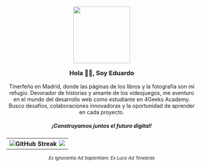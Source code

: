 <h3 align="center">
<img  src="https://i.giphy.com/media/CrFLL3CnRpw5ddlBMm/giphy.webp"  width="150" />


 Hola 🧟‍♂️, Soy Eduardo</h3>


<div align='center'>
<p  align="center" style="max-width: 330 px">Tinerfeño en Madrid, donde las páginas de los libros y la fotografía son mi refugio. Devorador de historias y amante de los videojuegos, me aventuro en el mundo del desarrollo web como estudiante en 4Geeks Academy.
Busco desafíos, colaboraciones innovadoras y la oportunidad de aprender en cada proyecto.</p>

<h5  align="center">¡Construyamos juntos el futuro digital!</h5>
</div>



<table align='center'>
<tr>
<th align='center'>
<img align="left" src="https://github-readme-streak-stats.herokuapp.com?user=EduardoHernandezGuzman&theme=transparent&hide_border=true&locale=es&date_format=j%20M%5B%20Y%5D&card_width=400" alt="GitHub Streak" />

<img align="right" src="https://github-readme-stats.vercel.app/api/top-langs/?username=EduardoHernandezGuzman&exclude_repo=github-readme-stats,anuraghazra.github.io" />
</th>
</tr>  
</table>  


<div align='center'>
<p><small><i>Ex Ignorantia Ad Sapientiam; Ex Luce Ad Tenebras</i></small></p>
</div>
 



